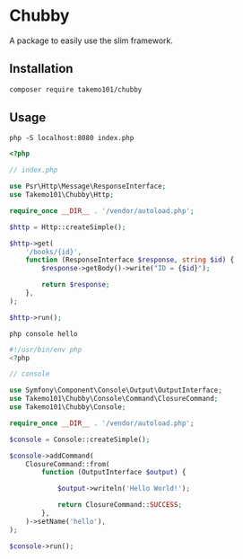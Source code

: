 # Chubby
A package to easily use the slim framework.

## Installation
```bash
composer require takemo101/chubby
```

## Usage

``php -S localhost:8080 index.php``
```php
<?php

// index.php

use Psr\Http\Message\ResponseInterface;
use Takemo101\Chubby\Http;

require_once __DIR__ . '/vendor/autoload.php';

$http = Http::createSimple();

$http->get(
    '/books/{id}', 
    function (ResponseInterface $response, string $id) {
        $response->getBody()->write("ID = {$id}");

        return $response;
    },
);

$http->run();
```

``php console hello``
```php
#!/usr/bin/env php
<?php

// console

use Symfony\Component\Console\Output\OutputInterface;
use Takemo101\Chubby\Console\Command\ClosureCommand;
use Takemo101\Chubby\Console;

require_once __DIR__ . '/vendor/autoload.php';

$console = Console::createSimple();

$console->addCommand(
    ClosureCommand::from(
        function (OutputInterface $output) {

            $output->writeln('Hello World!');

            return ClosureCommand::SUCCESS;
        },
    )->setName('hello'),
);

$console->run();
```
